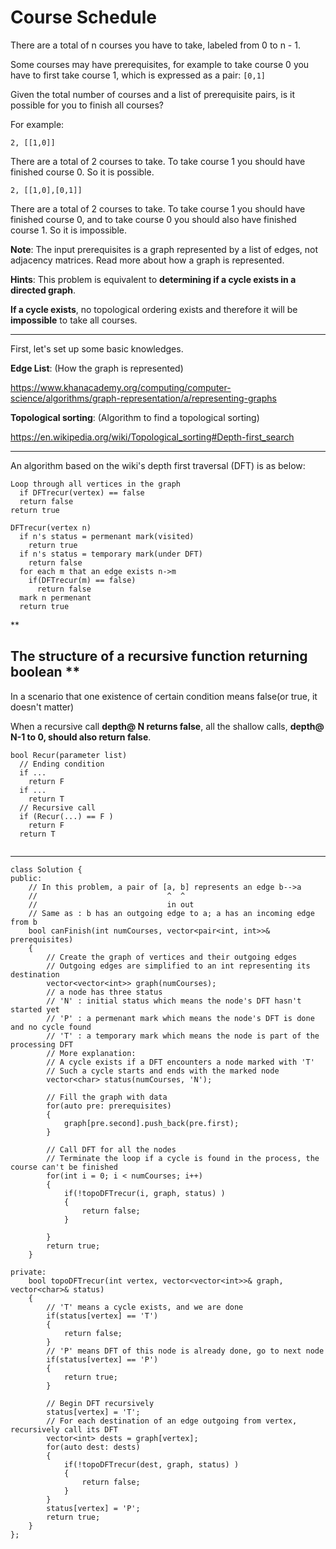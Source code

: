 # Course Schedule

There are a total of n courses you have to take, labeled from 0 to n - 1.

Some courses may have prerequisites, for example to take course 0 you have to first take course 1, which is expressed as a pair: ```[0,1]```

Given the total number of courses and a list of prerequisite pairs, is it possible for you to finish all courses?

For example:

```2, [[1,0]]```

There are a total of 2 courses to take. To take course 1 you should have finished course 0. So it is possible.

```2, [[1,0],[0,1]]```

There are a total of 2 courses to take. To take course 1 you should have finished course 0, and to take course 0 you should also have finished course 1. So it is impossible.

**Note**:
The input prerequisites is a graph represented by a list of edges, not adjacency matrices. Read more about how a graph is represented.



**Hints**:
This problem is equivalent to **determining if a cycle exists in a directed graph**. 

**If a cycle exists**, no topological ordering exists and therefore it will be **impossible** to take all courses.



---


First, let's set up some basic knowledges.

**Edge List**: (How the graph is represented)

https://www.khanacademy.org/computing/computer-science/algorithms/graph-representation/a/representing-graphs


**Topological sorting**: (Algorithm to find a topological sorting)

https://en.wikipedia.org/wiki/Topological_sorting#Depth-first_search



---


An algorithm based on the wiki's depth first traversal (DFT) is as below: 

```
Loop through all vertices in the graph
  if DFTrecur(vertex) == false
  return false
return true

DFTrecur(vertex n)
  if n's status = permenant mark(visited)
    return true
  if n's status = temporary mark(under DFT)
    return false
  for each m that an edge exists n->m
    if(DFTrecur(m) == false)
      return false
  mark n permenant
  return true
```

**
## The structure of a recursive function returning boolean **


In a scenario that one existence of certain condition means false(or true, it doesn't matter)   

When a recursive call **depth@ N returns false**, all the shallow calls, **depth@ N-1 to 0, should also return false**. 
```
bool Recur(parameter list)
  // Ending condition
  if ...
    return F
  if ...
    return T
  // Recursive call
  if (Recur(...) == F ) 
    return F
  return T
  
```




---


```
class Solution {
public:
    // In this problem, a pair of [a, b] represents an edge b-->a
    //                             ^  ^
    //                             in out
    // Same as : b has an outgoing edge to a; a has an incoming edge from b
    bool canFinish(int numCourses, vector<pair<int, int>>& prerequisites) 
    {
        // Create the graph of vertices and their outgoing edges
        // Outgoing edges are simplified to an int representing its destination
        vector<vector<int>> graph(numCourses);
        // a node has three status
        // 'N' : initial status which means the node's DFT hasn't started yet
        // 'P' : a permenant mark which means the node's DFT is done and no cycle found
        // 'T' : a temporary mark which means the node is part of the processing DFT
        // More explanation: 
        // A cycle exists if a DFT encounters a node marked with 'T'
        // Such a cycle starts and ends with the marked node
        vector<char> status(numCourses, 'N');

        // Fill the graph with data
        for(auto pre: prerequisites)
        {
            graph[pre.second].push_back(pre.first);
        }
        
        // Call DFT for all the nodes 
        // Terminate the loop if a cycle is found in the process, the course can't be finished
        for(int i = 0; i < numCourses; i++)
        {
            if(!topoDFTrecur(i, graph, status) )
            {
                return false;
            }
            
        }
        return true;
    }
    
private:
    bool topoDFTrecur(int vertex, vector<vector<int>>& graph, vector<char>& status)
    {
        // 'T' means a cycle exists, and we are done
        if(status[vertex] == 'T')
        {
            return false;
        }
        // 'P' means DFT of this node is already done, go to next node
        if(status[vertex] == 'P')
        {
            return true;
        }
    
        // Begin DFT recursively
        status[vertex] = 'T';
        // For each destination of an edge outgoing from vertex, recursively call its DFT
        vector<int> dests = graph[vertex];
        for(auto dest: dests)
        {
            if(!topoDFTrecur(dest, graph, status) )
            {
                return false;
            }
        }
        status[vertex] = 'P';
        return true;
    }
};
```




